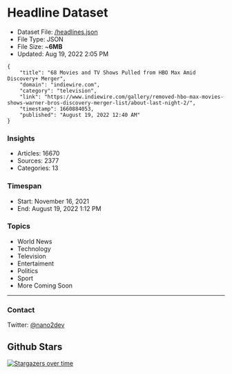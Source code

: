 # Headline Dataset

- Dataset File: [/headlines.json](https://raw.githubusercontent.com/fwd/news/master/headlines.json) 
- File Type: JSON
- File Size: ~**6MB**
- Updated: Aug 19, 2022 2:05 PM

```
{
    "title": "68 Movies and TV Shows Pulled from HBO Max Amid Discovery+ Merger",
    "domain": "indiewire.com",
    "category": "television",
    "link": "https://www.indiewire.com/gallery/removed-hbo-max-movies-shows-warner-bros-discovery-merger-list/about-last-night-2/",
    "timestamp": 1660884053,
    "published": "August 19, 2022 12:40 AM"
}
```

### Insights

- Articles: 16670
- Sources: 2377
- Categories: 13

### Timespan

- Start: November 16, 2021
- End: August 19, 2022 1:12 PM

### Topics

- World News
- Technology
- Television
- Entertaiment
- Politics
- Sport
- More Coming Soon

---

### Contact 

Twitter: [@nano2dev](https://twitter.com/nano2dev)

## Github Stars

[![Stargazers over time](https://starchart.cc/fwd/news.svg)](https://starchart.cc/fwd/news)
	